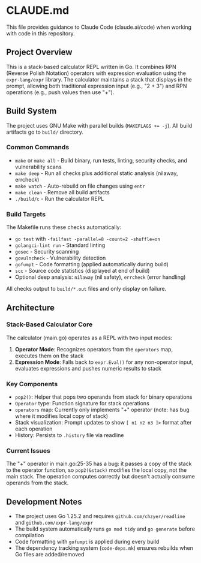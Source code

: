 # CLAUDE.md

This file provides guidance to Claude Code (claude.ai/code) when working with code in this repository.

## Project Overview

This is a stack-based calculator REPL written in Go. It combines RPN (Reverse Polish Notation) operators with expression evaluation using the `expr-lang/expr` library. The calculator maintains a stack that displays in the prompt, allowing both traditional expression input (e.g., "2 + 3") and RPN operations (e.g., push values then use "+").

## Build System

The project uses GNU Make with parallel builds (`MAKEFLAGS += -j`). All build artifacts go to `build/` directory.

### Common Commands

- `make` or `make all` - Build binary, run tests, linting, security checks, and vulnerability scans
- `make deep` - Run all checks plus additional static analysis (nilaway, errcheck)
- `make watch` - Auto-rebuild on file changes using `entr`
- `make clean` - Remove all build artifacts
- `./build/c` - Run the calculator REPL

### Build Targets

The Makefile runs these checks automatically:
- `go test` with `-failfast -parallel=8 -count=2 -shuffle=on`
- `golangci-lint run` - Standard linting
- `gosec` - Security scanning
- `govulncheck` - Vulnerability detection
- `gofumpt` - Code formatting (applied automatically during build)
- `scc` - Source code statistics (displayed at end of build)
- Optional deep analysis: `nilaway` (nil safety), `errcheck` (error handling)

All checks output to `build/*.out` files and only display on failure.

## Architecture

### Stack-Based Calculator Core

The calculator (main.go) operates as a REPL with two input modes:

1. **Operator Mode**: Recognizes operators from the `operators` map, executes them on the stack
2. **Expression Mode**: Falls back to `expr.Eval()` for any non-operator input, evaluates expressions and pushes numeric results to stack

### Key Components

- `pop2()`: Helper that pops two operands from stack for binary operations
- `Operator` type: Function signature for stack operations
- `operators` map: Currently only implements "+" operator (note: has bug where it modifies local copy of stack)
- Stack visualization: Prompt updates to show `[ n1 n2 n3 ]>` format after each operation
- History: Persists to `.history` file via readline

### Current Issues

The "+" operator in main.go:25-35 has a bug: it passes a copy of the stack to the operator function, so `pop2(&stack)` modifies the local copy, not the main stack. The operation computes correctly but doesn't actually consume operands from the stack.

## Development Notes

- The project uses Go 1.25.2 and requires `github.com/chzyer/readline` and `github.com/expr-lang/expr`
- The build system automatically runs `go mod tidy` and `go generate` before compilation
- Code formatting with `gofumpt` is applied during every build
- The dependency tracking system (`code-deps.mk`) ensures rebuilds when Go files are added/removed
